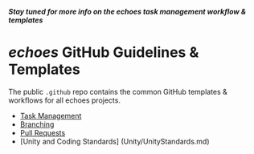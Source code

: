 ***Stay tuned for more info on the echoes task management workflow & templates***

# *echoes* GitHub Guidelines & Templates
The public `.github` repo contains the common GitHub templates & workflows for all echoes projects.

- [Task Management](taskMgmt.md)
- [Branching](branches.md) 
- [Pull Requests](pullRequests.md)
- [Unity and Coding Standards] (Unity/UnityStandards.md)
